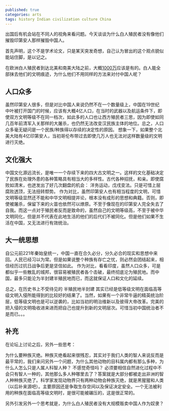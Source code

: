 ```yaml
---
published: true
categories: arts
tags: history Indian civilization culture China
---
```

出国后有机会站在不同人的视角来看问题。今天谈谈为什么白人殖民者没有像他们摧毁印第安人那样摧毁中国人。

首先声明，这个不是学术论文，只是某天突发奇想，自己认为冒出的这个观点貌似能站住脚，是以记之。

在欧洲白人殖民者到达北美和南美大陆之前，大概[1000万](1000万https://zh.wikipedia.org/wiki/%E7%BE%8E%E6%B4%B2%E5%8E%9F%E4%BD%8F%E6%B0%91)应该是有的。白人能全部抹去他们的文明痕迹，为什么他们不用同样的方法来对付中国人呢？


## 人口众多

虽然印第安人很多，但是对比中国人来说仍然不在一个数量级上，中国在19世纪中叶被打开国门的时候，应该有大概4亿人口，在当时的武器以及航运条件下，即使双方文明等级不在同一档次，如此多的人口也让西方殖民者三思，因为即使如同几百年前清军入关那样的大屠杀，也仍然无法改变汉民族主体的地位。总之，人口众多毫无疑问是一个民族/种族得以存续的决定性的原因。 想象一下，如果整个北美大陆有4亿印第安人，当初哥伦布带过去即使几万人也无法对这样数量级的文明进行灭绝。

## 文化强大

中国文化源远流长，是唯一一个存续下来的四大古文明之一。这样的文化基础决定了民族在处理外患的各种策略具有相当大的多样性。古代各种招抚，和亲。即使腐败如清末，也迸发出了好几次翻盘的机会： 洋务运动，戊戌变法。只是可惜上层腐败透顶，无法扭转颓势。 作为对比，虽然印第安人也有相当程度的文明，可惜文明等级显然还不能和中华文明相提并论，根本没有成形的思想和典籍。否则，即使被屠杀，保留下来的火苗也依然可以燎原。不至于像现在的印第安人完全失去了自我。而这一点对于殖民者反而是致命的，虽然自己的文明等级高，不至于被中华文明同化，但是并不代表在此地生活的他们的后代们不被同化。但是他们如果不生活在中国，又无法进行有效统治。

## 大一统思想

自公元前221年秦始皇统一，中国一直在合久必分，分久必合的现实和思想中来回。人民已经习以为常。但是如果说整个种族有存亡之忧，则必然会团结起来，相信经历过抗日战争后更是坚信如此。 作为对比，看看印度，虽然人口众多，可是都似乎一些散乱的城邦，很容易被殖民者各个击破，最终彻底沦为殖民地。而中国，最多只能沦为半封建半殖民地而已，而这就保证人口和文化的延续。

总之，在历史书上不受待见的 半殖民地半封建 其实已经是低等级文明在面临高等级文明入侵所能得到的比较好的结果了。当然，如果有一个非常牛逼的精英统治阶层，低等级文明也是可以逆袭的，比如当初的明治维新以及彼得大帝改革。完美的把入侵的文明吸收进来进而把自己也提升到新的文明层次。可惜当初中国统治者不是而已。。。


## 补充

在论坛上讨论之后，另外一些思考：

为什么要种族灭绝。种族灭绝看起来很残忍，其实对于我们人类的智人来说反而是最平常的，我们来问另外一个问题，为什么其他动物的目科属内都有那么多种，为什么人怎么只是人属人科智人种？ 不感觉奇怪吗？ 必须要相信自然进化过程中不会只有智人一种的，其他那么多人种哪里去了？答案就是大部分都被走出非洲的智人种种族灭绝了。科学家发现动物界只有两种动物会种族灭绝，就是黑猩猩和人类（以后补来源吧）。主要原因还是争取生存空间以及保证决定安全。一个无法被利用的种族在面临高等级文明时，是很可能被碾压的，这是很正常的。

另外引发另外一个思考就是，为什么白人殖民者没有大规模贩卖中国人作为奴隶？


